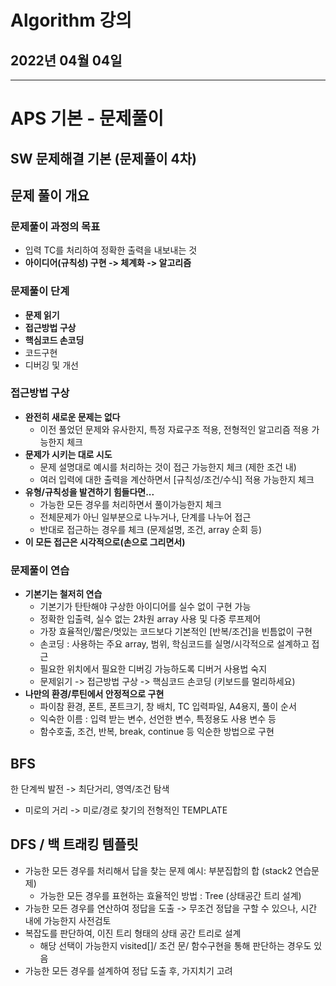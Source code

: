 # Algorithm 강의

## 2022년 04월 04일

---

# APS 기본 - 문제풀이

## SW 문제해결 기본 (문제풀이 4차)

## 문제 풀이 개요

### 문제풀이 과정의 목표

+ 입력 TC를 처리하여 정확한 출력을 내보내는 것
+ **아이디어(규칙성) 구현 -> 체계화 -> 알고리즘**

### 문제풀이 단계

+ **문제 읽기**
+ **접근방법 구상**
+ **핵심코드 손코딩**
+ 코드구현
+ 디버깅 및 개선

### 접근방법 구상

+ **완전히 새로운 문제는 없다**
  + 이전 풀었던 문제와 유사한지, 특정 자료구조 적용, 전형적인 알고리즘 적용 가능한지 체크
+ **문제가 시키는 대로 시도**
  + 문제 설명대로 예시를 처리하는 것이 접근 가능한지 체크 (제한 조건 내)
  + 여러 입력에 대한 출력을 계산하면서 [규칙성/조건/수식] 적용 가능한지 체크
+ **유형/규칙성을 발견하기 힘들다면...**
  + 가능한 모든 경우를 처리하면서 풀이가능한지 체크
  + 전체문제가 아닌 일부분으로 나누거나, 단계를 나누어 접근
  + 반대로 접근하는 경우를 체크 (문제설명, 조건, array 순회 등)
+ **이 모든 접근은 시각적으로(손으로 그리면서)**

### 문제풀이 연습

+ **기본기는 철저히 연습**
  + 기본기가 탄탄해야 구상한 아이디어를 실수 없이 구현 가능
  + 정확한 입출력, 실수 없는 2차원 array 사용 및 다중 루프제어
  + 가장 효율적인/짧은/멋있는 코드보다 기본적인 [반복/조건]을 빈틈없이 구현
  + 손코딩 : 사용하는 주요 array, 범위, 학심코드를 실명/시각적으로 설계하고 접근
  + 필요한 위치에서 필요한 디버깅 가능하도록 디버거 사용법 숙지
  + 문제읽기 -> 접근방법 구상 -> 핵심코드 손코딩 (키보드를 멀리하세요)
+ **나만의 환경/루틴에서 안정적으로 구현**
  + 파이참 환경, 폰트, 폰트크기, 창 배치, TC 입력파일, A4용지, 풀이 순서
  + 익숙한 이름 : 입력 받는 변수, 선언한 변수, 특정용도 사용 변수 등
  + 함수호출, 조건, 반복, break, continue 등 익순한 방법으로 구현



## BFS

한 단계씩 발전 -> 최단거리, 영역/조건 탐색

+ 미로의 거리 -> 미로/경로 찾기의 전형적인 TEMPLATE



## DFS / 백 트래킹 템플릿

+ 가능한 모든 경우를 처리해서 답을 찾는 문제 예시: 부분집합의 합 (stack2 연습문제)
  + 가능한 모든 경우를 표현하는 효율적인 방법 : Tree (상태공간 트리 설계)
+ 가능한 모든 경우를 연산하여 정답을 도출 -> 무조건 정답을 구할 수 있으나, 시간 내에 가능한지 사전검토
+ 복잡도를 판단하여, 이진 트리 형태의 상태 공간 트리로 설계
  + 해당 선택이 가능한지 visited[]/ 조건 문/ 함수구현을 통해 판단하는 경우도 있음
+ 가능한 모든 경우를 설계하여 정답 도출 후, 가지치기 고려

```

```

